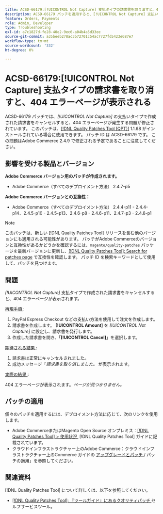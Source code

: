 ```yaml
---
title: ACSD-66179:[!UICONTROL Not Capture] 支払タイプの請求書を取り消すと、404 エラーページが表示される
description: ACSD-66179 パッチを適用すると、[!UICONTROL Not Capture] 支払いタイプの請求書をキャンセルすると 404 エラーページが発生するAdobe Commerceの問題を修正できます。
feature: Orders, Payments
role: Admin, Developer
type: Troubleshooting
exl-id: a7c1827d-fe28-40e2-9ec6-a04b4a5d33ee
source-git-commit: a35beeb278ac3b72701c54ac7727fd5423e687e7
workflow-type: tm+mt
source-wordcount: '332'
ht-degree: 0%

---
```


# ACSD-66179:[!UICONTROL Not Capture] 支払タイプの請求書を取り消すと、404 エラーページが表示される

ACSD-66179 パッチでは、*[!UICONTROL Not Capture]* の支払いタイプで作成された請求書をキャンセルすると、404 エラーページが発生する問題が修正されています。 このパッチは、[[!DNL Quality Patches Tool (QPT)]](/help/tools/quality-patches-tool/quality-patches-tool-to-self-serve-quality-patches.md) 1.1.68 がインストールされている場合に使用できます。 パッチ ID は ACSD-66179 です。 この問題はAdobe Commerce 2.4.9 で修正される予定であることに注意してください。

## 影響を受ける製品とバージョン

**Adobe Commerce バージョン用のパッチが作成されます。**

* Adobe Commerce（すべてのデプロイメント方法） 2.4.7-p5

**Adobe Commerce バージョンとの互換性：**

* Adobe Commerce（すべてのデプロイメント方法） 2.4.4-p11 - 2.4.4-p14、2.4.5-p10 - 2.4.5-p13、2.4.6-p8 - 2.4.6-p11、2.4.7-p3 - 2.4.8-p1

>[!NOTE]
>
>このパッチは、新しい [!DNL Quality Patches Tool] リリースを含む他のバージョンにも適用される可能性があります。 パッチがAdobe Commerceのバージョンと互換性があるかどうかを確認するには、`magento/quality-patches` パッケージを最新バージョンに更新し、[[!DNL Quality Patches Tool]: Search for patches page](https://experienceleague.adobe.com/tools/commerce-quality-patches/index.html?lang=ja) で互換性を確認します。 パッチ ID を検索キーワードとして使用して、パッチを見つけます。

## 問題

*[!UICONTROL Not Capture]* 支払タイプで作成された請求書をキャンセルすると、404 エラーページが表示されます。

<u> 再現手順 </u>:

1. PayPal Express Checkout などの支払い方法を使用して注文を作成します。
1. 請求書を作成します。 **[!UICONTROL Amount]** を *[!UICONTROL Not Capture]* に設定し、請求書を発行します。
1. 作成した請求書を開き、「**[!UICONTROL Cancel]**」を選択します。

<u> 期待される結果 </u>:

1. 請求書は正常にキャンセルされました。
1. 成功メッセージ「*請求書を取り消しました。* が表示されます。

<u> 実際の結果 </u>:

404 エラーページが表示されます。*ページが見つかりません。*

## パッチの適用

個々のパッチを適用するには、デプロイメント方法に応じて、次のリンクを使用します。

* Adobe CommerceまたはMagento Open Source オンプレミス：[[!DNL Quality Patches Tool] > 使用状況 &#x200B;](/help/tools/quality-patches-tool/usage.md) [!DNL Quality Patches Tool] ガイドに記載されています。
* クラウドインフラストラクチャー上のAdobe Commerce：クラウドインフラストラクチャー上のCommerce ガイドの [&#x200B; アップグレードとパッチ &#x200B;](https://experienceleague.adobe.com/docs/commerce-cloud-service/user-guide/develop/upgrade/apply-patches.html?lang=ja)/ パッチの適用」を参照してください。

## 関連資料

[!DNL Quality Patches Tool] について詳しくは、以下を参照してください。

* [[!DNL Quality Patches Tool]: 『ツールガイド』にあるクオリティパッチ &#x200B;](/help/tools/quality-patches-tool/quality-patches-tool-to-self-serve-quality-patches.md) セルフサービスツール。
